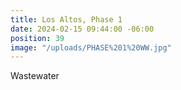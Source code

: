```yaml
---
title: Los Altos, Phase 1
date: 2024-02-15 09:44:00 -06:00
position: 39
image: "/uploads/PHASE%201%20WW.jpg"
---
```


Wastewater